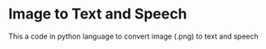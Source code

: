 # Image to Text and Speech
This a code in python language to convert image (.png) to text and speech 
